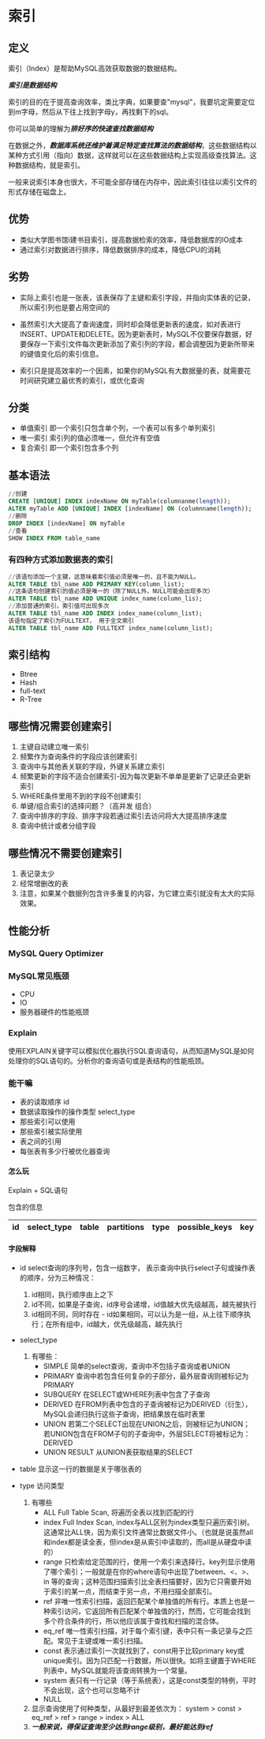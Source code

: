 # 索引

## 定义

索引（Index）是帮助MySQL高效获取数据的数据结构。

***索引是数据结构***

索引的目的在于提高查询效率，类比字典，如果要查"mysql"，我要坑定需要定位到m字母，然后从下往上找到字母y，再找剩下的sql。

你可以简单的理解为***排好序的快速查找数据结构***

在数据之外，***数据库系统还维护着满足特定查找算法的数据结构***，这些数据结构以某种方式引用（指向）数据，这样就可以在这些数据结构上实现高级查找算法。这种数据结构，就是索引。

一般来说索引本身也很大，不可能全部存储在内存中，因此索引往往以索引文件的形式存储在磁盘上。

## 优势

- 类似大学图书馆i建书目索引，提高数据检索的效率，降低数据库的IO成本
- 通过索引对数据进行排序，降低数据排序的成本，降低CPU的消耗

## 劣势

- 实际上索引也是一张表，该表保存了主键和索引字段，并指向实体表的记录，所以索引列也是要占用空间的
- 虽然索引大大提高了查询速度，同时却会降低更新表的速度，如对表进行INSERT、UPDATE和DELETE。因为更新表时，MySQL不仅要保存数据，好要保存一下索引文件每次更新添加了索引列的字段，都会调整因为更新所带来的键值变化后的索引信息。

- 索引只是提高效率的一个因素，如果你的MySQL有大数据量的表，就需要花时间研究建立最优秀的索引，或优化查询

## 分类

- 单值索引 即一个索引只包含单个列，一个表可以有多个单列索引
- 唯一索引 索引列的值必须唯一，但允许有空值
- 复合索引 即一个索引包含多个列

## 基本语法

```SQL
//创建
CREATE [UNIQUE] INDEX indexName ON myTable(columnanme(length));
ALTER myTable ADD [UNIQUE] INDEX [indexName] ON (columnname(length));
//删除
DROP INDEX [indexName] ON myTable
//查看
SHOW INDEX FROM table_name
```

### 有四种方式添加数据表的索引

```SQL
//该语句添加一个主键，这意味着索引值必须是唯一的，且不能为NULL。
ALTER TABLE tbl_name ADD PRIMARY KEY(column_list);
//这条语句创建索引的值必须是唯一的（除了NULL外，NULL可能会出现多次）
ALTER TABLE tbl_name ADD UNIQUE index_name(column_lis);
//添加普通的索引，索引值可出现多次
ALTER TABLE tbl_name ADD INDEX index_name(column_list);
该语句指定了索引为FULLTEXT， 用于全文索引
ALTER TABLE tbl_name ADD FULLTEXT index_name(column_list);
```

## 索引结构

- Btree
- Hash
- full-text
- R-Tree

## 哪些情况需要创建索引

1. 主键自动建立唯一索引
2. 频繁作为查询条件的字段应该创建索引
3. 查询中与其他表关联的字段，外键关系建立索引
4. 频繁更新的字段不适合创建索引-因为每次更新不单单是更新了记录还会更新索引
5. WHERE条件里用不到的字段不创建索引
6. 单键/组合索引的选择问题？（高并发 组合）
7. 查询中排序的字段、排序字段若通过索引去访问将大大提高排序速度
8. 查询中统计或者分组字段

## 哪些情况不需要创建索引

1. 表记录太少
2. 经常增删改的表
3. 注意，如果某个数据列包含许多重复的内容，为它建立索引就没有太大的实际效果。

## 性能分析

### MySQL Query Optimizer

### MySQL常见瓶颈

- CPU
- IO
- 服务器硬件的性能瓶颈

### Explain

使用EXPLAIN关键字可以模拟优化器执行SQL查询语句，从而知道MySQL是如何处理你的SQL语句的。分析你的查询语句或是表结构的性能瓶颈。

### 能干嘛

- 表的读取顺序 id
- 数据读取操作的操作类型 select_type
- 那些索引可以使用
- 那些索引被实际使用
- 表之间的引用
- 每张表有多少行被优化器查询

#### 怎么玩

Explain + SQL语句

包含的信息

|id|select_type|table|partitions|type|possible_keys|key|key_len|ref|rows|filtered|Extra|
|--|-----------|-----|----------|----|-------------|---|-------|---|----|--------|-----|

#### 字段解释

- id select查询的序列号，包含一组数字， 表示查询中执行select子句或操作表的顺序，分为三种情况：
    1. id相同，执行顺序由上之下
    2. id不同，如果是子查询，id序号会递增，id值越大优先级越高，越先被执行
    3. id相同不同，同时存在 - id如果相同，可以认为是一组，从上往下顺序执行；在所有组中，id越大，优先级越高，越先执行

- select_type
    1. 有哪些：
        - SIMPLE 简单的select查询，查询中不包括子查询或者UNION
        - PRIMARY 查询中若包含任何复杂的子部分，最外层查询则被标记为PRIMARY
        - SUBQUERY 在SELECT或WHERE列表中包含了子查询
        - DERIVED 在FROM列表中包含的子查询被标记为DERIVED（衍生），MySQL会递归执行这些子查询，把结果放在临时表里
        - UNION 若第二个SELECT出现在UNION之后，则被标记为UNION；若UNION包含在FROM子句的子查询中，外层SELECT将被标记为：DERIVED
        - UNION RESULT 从UNION表获取结果的SELECT

- table  显示这一行的数据是关于哪张表的
- type 访问类型
    1. 有哪些
        - ALL Full Table Scan, 将遍历全表以找到匹配的行
        - index Full Index Scan, index与ALL区别为index类型只遍历索引树。这通常比ALL快，因为索引文件通常比数据文件小。（也就是说虽然all和index都是读全表，但index是从索引中读取的，而all是从硬盘中读的）
        - range 只检索给定范围的行，使用一个索引来选择行。key列显示使用了哪个索引；一般就是在你的where语句中出现了between、<、>、in 等的查询；这种范围扫描索引比全表扫描要好，因为它只需要开始于索引的某一点，而结束于另一点，不用扫描全部索引。
        - ref 非唯一性索引扫描，返回匹配某个单独值的所有行。本质上也是一种索引访问，它返回所有匹配某个单独值的行，然而，它可能会找到多个符合条件的行，所以他应该属于查找和扫描的混合体。
        - eq_ref 唯一性索引扫描，对于每个索引键，表中只有一条记录与之匹配。常见于主键或唯一索引扫描。
        - const 表示通过索引一次就找到了，const用于比较primary key或unique索引。因为只匹配一行数据，所以很快。如将主键置于WHERE列表中，MySQL就能将该查询转换为一个常量。
        - system 表只有一行记录（等于系统表），这是const类型的特例，平时不会出现，这个也可以忽略不计
        - NULL
    2. 显示查询使用了何种类型，从最好到最差依次为： system > const > eq_ref > ref > range > index > ALL
    3. ***一般来说，得保证查询至少达到range级别，最好能达到ref***
